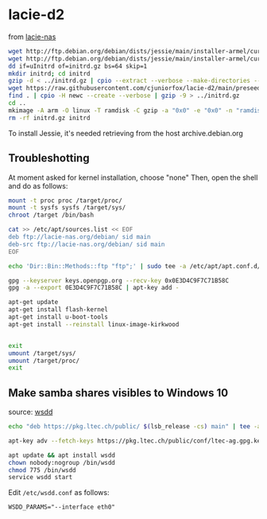 # lacie-d2

from [lacie-nas](http://lacie-nas.org/doku.php?id=debian_install)

```sh
wget http://ftp.debian.org/debian/dists/jessie/main/installer-armel/current/images/kirkwood/network-console/lacie/uInitrd
wget http://ftp.debian.org/debian/dists/jessie/main/installer-armel/current/images/kirkwood/network-console/lacie/d2net/uImage
dd if=uInitrd of=initrd.gz bs=64 skip=1
mkdir initrd; cd initrd
gzip -d < ../initrd.gz | cpio --extract --verbose --make-directories --no-absolute-filenames
wget https://raw.githubusercontent.com/cjuniorfox/lacie-d2/main/preseed.cfg
find . | cpio -H newc --create --verbose | gzip -9 > ../initrd.gz
cd ..
mkimage -A arm -O linux -T ramdisk -C gzip -a "0x0" -e "0x0" -n "ramdisk with preseed.cfg" -d initrd.gz uInitrd
rm -rf initrd.gz initrd
```
To install Jessie, it's needed retrieving from the host archive.debian.org

## Troubleshotting
At moment asked for kernel installation, choose "none"
Then, open the shell and do as follows:
```sh
mount -t proc proc /target/proc/
mount -t sysfs sysfs /target/sys/
chroot /target /bin/bash

cat >> /etc/apt/sources.list << EOF
deb ftp://lacie-nas.org/debian/ sid main
deb-src ftp://lacie-nas.org/debian/ sid main
EOF

echo 'Dir::Bin::Methods::ftp "ftp";' | sudo tee -a /etc/apt/apt.conf.d/99local-ftp

gpg --keyserver keys.openpgp.org --recv-key 0x0E3D4C9F7C71B58C
gpg -a --export 0E3D4C9F7C71B58C | apt-key add -

apt-get update
apt-get install flash-kernel
apt-get install u-boot-tools
apt-get install --reinstall linux-image-kirkwood


exit
umount /target/sys/
umount /target/proc/
exit
```

## Make samba shares visibles to Windows 10
source: [wsdd](https://github.com/christgau/wsdd)

```sh
echo "deb https://pkg.ltec.ch/public/ $(lsb_release -cs) main" | tee -a /etc/apt/sources.list.d/wsdd.list

apt-key adv --fetch-keys https://pkg.ltec.ch/public/conf/ltec-ag.gpg.key

apt update && apt install wsdd
chown nobody:nogroup /bin/wsdd
chmod 775 /bin/wsdd
service wsdd start
```
Edit ```/etc/wsdd.conf``` as follows:
```
WSDD_PARAMS="--interface eth0"
```
